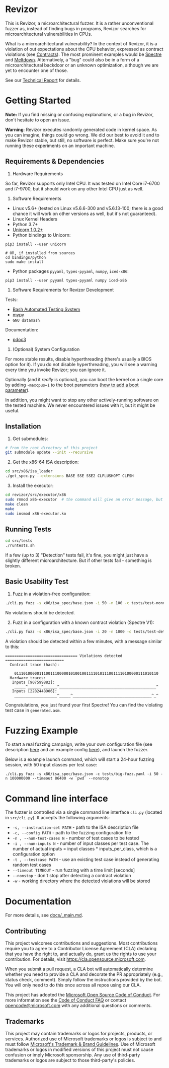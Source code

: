 # Revizor

This is Revizor, a microarchitectural fuzzer.
It is a rather unconventional fuzzer as, instead of finding bugs in programs, Revizor searches for microarchitectural vulnerabilities in CPUs.

What is a microarchitectural vulnerability?
In the context of Revizor, it is a violation of out expectations about the CPU behavior, expressed as contract violations (see [Contracts](https://arxiv.org/abs/2006.03841)).
The most prominent examples would be [Spectre](https://spectreattack.com/) and [Meltdown](https://meltdownattack.com/).
Alternatively, a "bug" could also be in a form of a microarchitectural backdoor or an unknown optimization, although we are yet to encounter one of those.

See our [Technical Report](https://arxiv.org/abs/2105.06872) for details.

# Getting Started

**Note:** If you find missing or confusing explanations, or a bug in Revizor, don't hesitate to open an issue.

**Warning**: Revizor executes randomly generated code in kernel space.
As you can imagine, things could go wrong.
We did our best to avoid it and to make Revizor stable, but still, no software is perfect.
Make sure you're not running these experiments on an important machine.

## Requirements & Dependencies

1. Hardware Requirements

So far, Revizor supports only Intel CPU. It was tested on Intel Core i7-6700 and i7-9700, but it should work on any other Intel CPU just as well.

1. Software Requirements

* Linux v5.6+ (tested on Linux v5.6.6-300 and v5.6.13-100; there is a good chance it will work on other versions as well, but it's not guaranteed).
* Linux Kernel Headers
* Python 3.7+
* [Unicorn 1.0.2+](https://www.unicorn-engine.org/docs/)
* Python bindings to Unicorn:
```shell
pip3 install --user unicorn

# OR, if installed from sources
cd bindings/python
sudo make install
```
* Python packages `pyyaml`, `types-pyyaml`, `numpy`, `iced-x86`:
```shell
pip3 install --user pyyaml types-pyyaml numpy iced-x86
```

1. Software Requirements for Revizor Development

Tests: 
* [Bash Automated Testing System](https://bats-core.readthedocs.io/en/latest/index.html)
* [mypy](https://mypy.readthedocs.io/en/latest/getting_started.html#installing-and-running-mypy)
* `GNU datamash`

Documentation:
* [pdoc3](https://pypi.org/project/pdoc3/)

1. (Optional) System Configuration

For more stable results, disable hyperthreading (there's usually a BIOS option for it).
If you do not disable hyperthreading, you will see a warning every time you invoke Revizor; you can ignore it.

Optionally (and it *really* is optional), you can boot the kernel on a single core by adding `-maxcpus=1` to the boot parameters ([how to add a boot parameter](https://wiki.ubuntu.com/Kernel/KernelBootParameters)). 

In addition, you might want to stop any other actively-running software on the tested machine. We never encountered issues with it, but it might be useful.

## Installation

1. Get submodules:
```bash
# from the root directory of this project
git submodule update --init --recursive
```

2. Get the x86-64 ISA description:
```bash
cd src/x86/isa_loader
./get_spec.py --extensions BASE SSE SSE2 CLFLUSHOPT CLFSH
```

3. Install the executor:
```bash
cd revizor/src/executor/x86 
sudo rmmod x86-executor  # the command will give an error message, but it's ok!
make clean
make
sudo insmod x86-executor.ko
```

## Running Tests

```bash
cd src/tests
./runtests.sh
```

If a few (up to 3) "Detection" tests fail, it's fine, you might just have a slightly different microarchitecture. But if other tests fail - something is broken.

## Basic Usability Test

1. Fuzz in a violation-free configuration:
```bash
./cli.py fuzz -s x86/isa_spec/base.json -i 50 -n 100 -c tests/test-nondetection.yaml
```

No violations should be detected.

2. Fuzz in a configuration with a known contract violation (Spectre V1):
```bash
./cli.py fuzz -s x86/isa_spec/base.json -i 20 -n 1000 -c tests/test-detection.yaml
```

A violation should be detected within a few minutes, with a message similar to this:

```
================================ Violations detected ==========================
  Contract trace (hash):

    0111010000011100111000001010010011110101110011110100000111010110
  Hardware traces:
   Inputs [907599882]:
    _____^______^______^___________________________________________^
   Inputs [2282448906]:
    ___________________^_____^___________________________________^_^

```

Congratulations, you just found your first Spectre! You can find the violating test case in `generated.asm`.

# Fuzzing Example

To start a real fuzzing campaign, write your own configuration file (see description [here](docs/config.md) and an example config [here](src/tests/big-fuzz.yaml)), and launch the fuzzer.

Below is a example launch command, which will start a 24-hour fuzzing session, with 50 input classes per test case:

```shell
./cli.py fuzz -s x86/isa_spec/base.json -c tests/big-fuzz.yaml -i 50 -n 100000000 --timeout 86400 -w `pwd` --nonstop
```

# Command line interface

The fuzzer is controlled via a single command line interface `cli.py` (located in `src/cli.py`). It accepts the following arguments:

* `-s, --instruction-set PATH` - path to the ISA description file
* `-c, --config PATH` - path to the fuzzing configuration file
* `-n , --num-test-cases N` - number of test cases to be tested
* `-i , --num-inputs N` - number of input classes per test case. The number of actual inputs = input classes * inputs_per_class, which is a configuration option
* `-t , --testcase PATH` - use an existing test case instead of generating random test cases
* `--timeout TIMEOUT` - run fuzzing with a time limit [seconds]
* `--nonstop` - don't stop after detecting a contract violation
* `-w` - working directory where the detected violations will be stored

# Documentation

For more details, see [docs/_main.md](docs/_main.md).

## Contributing

This project welcomes contributions and suggestions.  Most contributions require you to agree to a
Contributor License Agreement (CLA) declaring that you have the right to, and actually do, grant us
the rights to use your contribution. For details, visit https://cla.opensource.microsoft.com.

When you submit a pull request, a CLA bot will automatically determine whether you need to provide
a CLA and decorate the PR appropriately (e.g., status check, comment). Simply follow the instructions
provided by the bot. You will only need to do this once across all repos using our CLA.

This project has adopted the [Microsoft Open Source Code of Conduct](https://opensource.microsoft.com/codeofconduct/).
For more information see the [Code of Conduct FAQ](https://opensource.microsoft.com/codeofconduct/faq/) or
contact [opencode@microsoft.com](mailto:opencode@microsoft.com) with any additional questions or comments.

## Trademarks

This project may contain trademarks or logos for projects, products, or services. Authorized use of Microsoft 
trademarks or logos is subject to and must follow 
[Microsoft's Trademark & Brand Guidelines](https://www.microsoft.com/en-us/legal/intellectualproperty/trademarks/usage/general).
Use of Microsoft trademarks or logos in modified versions of this project must not cause confusion or imply Microsoft sponsorship.
Any use of third-party trademarks or logos are subject to those third-party's policies.